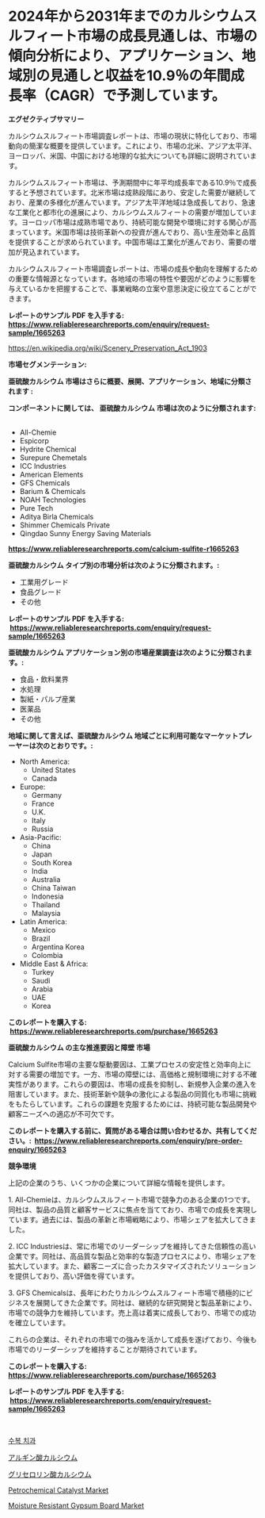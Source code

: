 <p><h1>2024年から2031年までのカルシウムスルフィート市場の成長見通しは、市場の傾向分析により、アプリケーション、地域別の見通しと収益を10.9％の年間成長率（CAGR）で予測しています。</h1></p><p><strong>エグゼクティブサマリー</strong></p>
<p><p>カルシウムスルフィート市場調査レポートは、市場の現状に特化しており、市場動向の簡潔な概要を提供しています。これにより、市場の北米、アジア太平洋、ヨーロッパ、米国、中国における地理的な拡大についても詳細に説明されています。</p><p>カルシウムスルフィート市場は、予測期間中に年平均成長率である10.9％で成長すると予想されています。北米市場は成熟段階にあり、安定した需要が継続しており、産業の多様化が進んでいます。アジア太平洋地域は急成長しており、急速な工業化と都市化の進展により、カルシウムスルフィートの需要が増加しています。ヨーロッパ市場は成熟市場であり、持続可能な開発や環境に対する関心が高まっています。米国市場は技術革新への投資が進んでおり、高い生産効率と品質を提供することが求められています。中国市場は工業化が進んでおり、需要の増加が見込まれています。</p><p>カルシウムスルフィート市場調査レポートは、市場の成長や動向を理解するための重要な情報源となっています。各地域の市場の特性や要因がどのように影響を与えているかを把握することで、事業戦略の立案や意思決定に役立てることができます。</p></p>
<p><strong>レポートのサンプル PDF を入手する: <a href="https://www.reliableresearchreports.com/enquiry/request-sample/1665263">https://www.reliableresearchreports.com/enquiry/request-sample/1665263</a></strong></p>
<p><a href="https://en.wikipedia.org/wiki/Scenery_Preservation_Act_1903">https://en.wikipedia.org/wiki/Scenery_Preservation_Act_1903</a></p>
<p><strong>市場セグメンテーション:</strong></p>
<p><strong> 亜硫酸カルシウム 市場はさらに概要、展開、アプリケーション、地域に分類されます :</strong></p>
<p><strong>コンポーネントに関しては、 亜硫酸カルシウム 市場は次のように分類されます: &nbsp;</strong></p>
<p><ul><li>All-Chemie</li><li>Espicorp</li><li>Hydrite Chemical</li><li>Surepure Chemetals</li><li>ICC Industries</li><li>American Elements</li><li>GFS Chemicals</li><li>Barium & Chemicals</li><li>NOAH Technologies</li><li>Pure Tech</li><li>Aditya Birla Chemicals</li><li>Shimmer Chemicals Private</li><li>Qingdao Sunny Energy Saving Materials</li></ul></p>
<p><strong><a href="https://www.reliableresearchreports.com/calcium-sulfite-r1665263">https://www.reliableresearchreports.com/calcium-sulfite-r1665263</a></strong></p>
<p><strong> 亜硫酸カルシウム タイプ別の市場分析は次のように分類されます。:</strong></p>
<p><ul><li>工業用グレード</li><li>食品グレード</li><li>その他</li></ul></p>
<p><strong>レポートのサンプル PDF を入手する: &nbsp;<a href="https://www.reliableresearchreports.com/enquiry/request-sample/1665263">https://www.reliableresearchreports.com/enquiry/request-sample/1665263</a></strong></p>
<p><strong> 亜硫酸カルシウム アプリケーション別の市場産業調査は次のように分類されます。:</strong></p>
<p><ul><li>食品・飲料業界</li><li>水処理</li><li>製紙・パルプ産業</li><li>医薬品</li><li>その他</li></ul></p>
<p><strong>地域に関して言えば、亜硫酸カルシウム 地域ごとに利用可能なマーケットプレーヤーは次のとおりです。:</strong></p>
<p><ul>
    <li>
        North America:
        <ul>
            <li>United States</li>
            <li>Canada</li>
        </ul>
    </li>
    <li>
        Europe:
        <ul>
            <li>Germany</li>
            <li>France</li>
            <li>U.K.</li>
            <li>Italy</li>
            <li>Russia</li>
        </ul>
    </li>
    <li>
        Asia-Pacific:
        <ul>
            <li>China</li>
            <li>Japan</li>
            <li>South Korea</li>
            <li>India</li>
            <li>Australia</li>
            <li>China Taiwan</li>
            <li>Indonesia</li>
            <li>Thailand</li>
            <li>Malaysia</li>
        </ul>
    </li>
    <li>
        Latin America:
        <ul>
            <li>Mexico</li>
            <li>Brazil</li>
            <li>Argentina Korea</li>
            <li>Colombia</li>
        </ul>
    </li>
    <li>
        Middle East & Africa:
        <ul>
            <li>Turkey</li>
            <li>Saudi</li>
            <li>Arabia</li>
            <li>UAE</li>
            <li>Korea</li>
        </ul>
    </li>
    </ul></p>
<p><strong>このレポートを購入する: &nbsp;<a href="https://www.reliableresearchreports.com/purchase/1665263">https://www.reliableresearchreports.com/purchase/1665263</a></strong></p>
<p><strong>亜硫酸カルシウム の主な推進要因と障壁 市場</strong></p>
<p><p>Calcium Sulfite市場の主要な駆動要因は、工業プロセスの安定性と効率向上に対する需要の増加です。一方、市場の障壁には、高価格と規制環境に対する不確実性があります。これらの要因は、市場の成長を抑制し、新規参入企業の進入を阻害しています。また、技術革新や競争の激化による製品の同質化も市場に挑戦をもたらしています。これらの課題を克服するためには、持続可能な製品開発や顧客ニーズへの適応が不可欠です。</p></p>
<p><strong>このレポートを購入する前に、質問がある場合は問い合わせるか、共有してください。:&nbsp; <a href="https://www.reliableresearchreports.com/enquiry/pre-order-enquiry/1665263">https://www.reliableresearchreports.com/enquiry/pre-order-enquiry/1665263</a></strong></p>
<p><strong>競争環境</strong></p>
<p><p>上記の企業のうち、いくつかの企業について詳細な情報を提供します。</p><p>1. All-Chemieは、カルシウムスルフィート市場で競争力のある企業の1つです。同社は、製品の品質と顧客サービスに焦点を当てており、市場での成長を実現しています。過去には、製品の革新と市場戦略により、市場シェアを拡大してきました。</p><p>2. ICC Industriesは、常に市場でのリーダーシップを維持してきた信頼性の高い企業です。同社は、高品質な製品と効率的な製造プロセスにより、市場シェアを拡大しています。また、顧客ニーズに合ったカスタマイズされたソリューションを提供しており、高い評価を得ています。</p><p>3. GFS Chemicalsは、長年にわたりカルシウムスルフィート市場で積極的にビジネスを展開してきた企業です。同社は、継続的な研究開発と製品革新により、市場での競争力を維持しています。売上高は着実に成長しており、市場での成功を確立しています。</p><p>これらの企業は、それぞれの市場での強みを活かして成長を遂げており、今後も市場でのリーダーシップを維持することが期待されています。</p></p>
<p><strong>このレポートを購入する: &nbsp; <a href="https://www.reliableresearchreports.com/purchase/1665263">https://www.reliableresearchreports.com/purchase/1665263</a></strong></p>
<p><strong>レポートのサンプル PDF を入手する: &nbsp;<a href="https://www.reliableresearchreports.com/enquiry/request-sample/1665263">https://www.reliableresearchreports.com/enquiry/request-sample/1665263</a></strong><strong></strong></p>
<p>&nbsp;</p>
<p><p><a href="https://github.com/shampaakter36/Market-Research-Report-List-1/blob/main/649549320995.md">수복 치과</a></p><p><a href="https://github.com/TerrellConn/Market-Research-Report-List-2/blob/main/795734014608.md">アルギン酸カルシウム</a></p><p><a href="https://github.com/RandallRunte2023/Market-Research-Report-List-2/blob/main/824251014609.md">グリセロリン酸カルシウム</a></p><p><a href="https://github.com/BraidenLucas2019/Market-Research-Report-List-1/blob/main/petrochemical-catalyst-market.md">Petrochemical Catalyst Market</a></p><p><a href="https://github.com/JosephMorgnmelgfbX/Market-Research-Report-List-1/blob/main/moisture-resistant-gypsum-board-market.md">Moisture Resistant Gypsum Board Market</a></p></p>